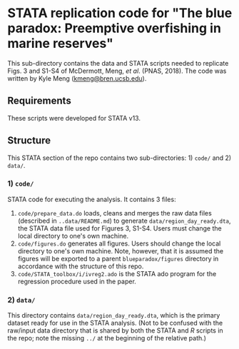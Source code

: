# STATA replication code for "The blue paradox: Preemptive overfishing in marine reserves"

This sub-directory contains the data and STATA scripts needed to replicate Figs. 3 and S1-S4 of McDermott, Meng, *et al*. (PNAS, 2018). The code was written by Kyle Meng (kmeng@bren.ucsb.edu).

## Requirements

These scripts were developed for STATA v13.

## Structure

This STATA section of the repo contains two sub-directories: 1) `code/` and 2) `data/`.

### 1) `code/`

STATA code for executing the analysis. It contains 3 files: 
1. `code/prepare_data.do` loads, cleans and merges the raw data files (described in `..data/README.md`) to generate `data/region_day_ready.dta`, the STATA data file used for Figures 3, S1-S4. Users must change the local directory to one's own machine.
2. `code/figures.do` generates all figures. Users should change the local directory to one's own machine. Note, however, that it is assumed the figures will be exported to a parent `blueparadox/figures` directory in accordance with the structure of this repo. 
3. `code/STATA_toolbox/i/ivreg2.ado` is the STATA ado program for the regression procedure used in the paper. 

### 2) `data/`

This directory contains `data/region_day_ready.dta`, which is the primary dataset ready for use in the STATA analysis. (Not to be confused with the raw/input data directory that is shared by both the STATA and *R* scripts in the repo; note the missing `../` at the beginning of the relative path.) 

